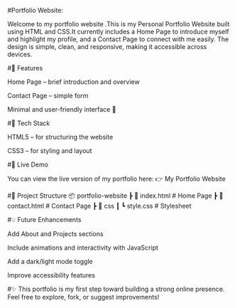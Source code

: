 #Portfolio Website:

Welcome to my portfolio website .This is my Personal Portfolio Website built using HTML and CSS.It currently includes a Home Page to introduce myself and highlight my profile, and a Contact Page to connect with me easily. The design is simple, clean, and responsive, making it accessible across devices.

#🔹 Features

Home Page – brief introduction and overview

Contact Page – simple form

Minimal and user-friendly interface 🎨

#🔧 Tech Stack

HTML5 – for structuring the website

CSS3 – for styling and layout

#🚀 Live Demo

You can view the live version of my portfolio here:
👉 My Portfolio Website

#📂 Project Structure
📦 portfolio-website
 ┣ 📜 index.html      # Home Page
 ┣ 📜 contact.html    # Contact Page
 ┣ 📂 css
 ┃ ┗ style.css        # Stylesheet
 

#💡 Future Enhancements

Add About and Projects sections

Include animations and interactivity with JavaScript

Add a dark/light mode toggle

Improve accessibility features

#✨ This portfolio is my first step toward building a strong online presence.
Feel free to explore, fork, or suggest improvements!
